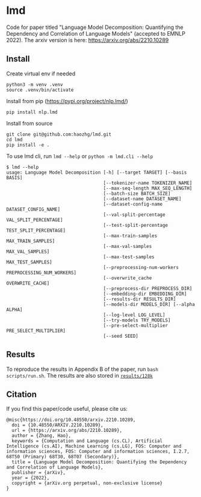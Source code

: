# lmd
Code for paper titled "Language Model Decomposition: Quantifying the Dependency and Correlation of Language Models" (accepted to EMNLP 2022). The arxiv version is here: https://arxiv.org/abs/2210.10289

## Install
Create virtual env if needed
```
python3 -m venv .venv
source .venv/bin/activate
```

Install from pip (https://pypi.org/project/nlp.lmd/)
```
pip install nlp.lmd
```

Install from source
```
git clone git@github.com:haozhg/lmd.git
cd lmd
pip install -e .
````

To use lmd cli, run `lmd --help` or `python -m lmd.cli --help`

```
$ lmd --help
usage: Language Model Decomposition [-h] [--target TARGET] [--basis BASIS]
                                    [--tokenizer-name TOKENIZER_NAME]
                                    [--max-seq-length MAX_SEQ_LENGTH]
                                    [--batch-size BATCH_SIZE]
                                    [--dataset-name DATASET_NAME]
                                    [--dataset-config-name DATASET_CONFIG_NAME]
                                    [--val-split-percentage VAL_SPLIT_PERCENTAGE]
                                    [--test-split-percentage TEST_SPLIT_PERCENTAGE]
                                    [--max-train-samples MAX_TRAIN_SAMPLES]
                                    [--max-val-samples MAX_VAL_SAMPLES]
                                    [--max-test-samples MAX_TEST_SAMPLES]
                                    [--preprocessing-num-workers PREPROCESSING_NUM_WORKERS]
                                    [--overwrite_cache OVERWRITE_CACHE]
                                    [--preprocess-dir PREPROCESS_DIR]
                                    [--embedding-dir EMBEDDING_DIR]
                                    [--results-dir RESULTS_DIR]
                                    [--models-dir MODELS_DIR] [--alpha ALPHA]
                                    [--log-level LOG_LEVEL]
                                    [--try-models TRY_MODELS]
                                    [--pre-select-multiplier PRE_SELECT_MULTIPLIER]
                                    [--seed SEED]
```

## Results
To reproduce the results in Appendix B of the paper, run `bash scripts/run.sh`. The results are also stored in [`results/128k`](./results/128k/)

## Citation
If you find this paper/code useful, please cite us:
```
@misc{https://doi.org/10.48550/arxiv.2210.10289,
  doi = {10.48550/ARXIV.2210.10289},
  url = {https://arxiv.org/abs/2210.10289},
  author = {Zhang, Hao},
  keywords = {Computation and Language (cs.CL), Artificial Intelligence (cs.AI), Machine Learning (cs.LG), FOS: Computer and information sciences, FOS: Computer and information sciences, I.2.7, 68T50 (Primary) 68T30, 68T07 (Secondary)},
  title = {Language Model Decomposition: Quantifying the Dependency and Correlation of Language Models},
  publisher = {arXiv},
  year = {2022},
  copyright = {arXiv.org perpetual, non-exclusive license}
}
```